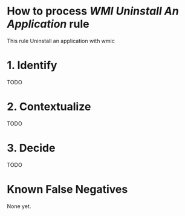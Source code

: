 # How to process *WMI Uninstall An Application* rule
This rule Uninstall an application with wmic

# 1. Identify
TODO

# 2. Contextualize
TODO

# 3. Decide
TODO

# Known False Negatives
None yet.
